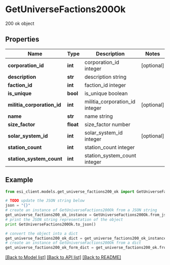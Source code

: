 # GetUniverseFactions200Ok

200 ok object

## Properties

Name | Type | Description | Notes
------------ | ------------- | ------------- | -------------
**corporation_id** | **int** | corporation_id integer | [optional] 
**description** | **str** | description string | 
**faction_id** | **int** | faction_id integer | 
**is_unique** | **bool** | is_unique boolean | 
**militia_corporation_id** | **int** | militia_corporation_id integer | [optional] 
**name** | **str** | name string | 
**size_factor** | **float** | size_factor number | 
**solar_system_id** | **int** | solar_system_id integer | [optional] 
**station_count** | **int** | station_count integer | 
**station_system_count** | **int** | station_system_count integer | 

## Example

```python
from esi_client.models.get_universe_factions200_ok import GetUniverseFactions200Ok

# TODO update the JSON string below
json = "{}"
# create an instance of GetUniverseFactions200Ok from a JSON string
get_universe_factions200_ok_instance = GetUniverseFactions200Ok.from_json(json)
# print the JSON string representation of the object
print GetUniverseFactions200Ok.to_json()

# convert the object into a dict
get_universe_factions200_ok_dict = get_universe_factions200_ok_instance.to_dict()
# create an instance of GetUniverseFactions200Ok from a dict
get_universe_factions200_ok_form_dict = get_universe_factions200_ok.from_dict(get_universe_factions200_ok_dict)
```
[[Back to Model list]](../README.md#documentation-for-models) [[Back to API list]](../README.md#documentation-for-api-endpoints) [[Back to README]](../README.md)



